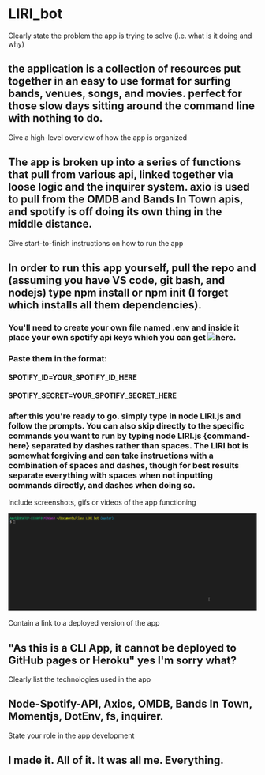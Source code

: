 # LIRI_bot

Clearly state the problem the app is trying to solve (i.e. what is it doing and why)

## the application is a collection of resources put together in an easy to use format for surfing bands, venues, songs, and movies. perfect for those slow days sitting around the command line with nothing to do.

Give a high-level overview of how the app is organized

## The app is broken up into a series of functions that pull from various api, linked together via loose logic and the inquirer system. axio is used to pull from the OMDB and Bands In Town apis, and spotify is off doing its own thing in the middle distance.

Give start-to-finish instructions on how to run the app

## In order to run this app yourself, pull the repo and (assuming you have VS code, git bash, and nodejs) type npm install or npm init (I forget which installs all them dependencies).

### You'll need to create your own file named .env and inside it place your own spotify api keys which you can get ![here](https://developer.spotify.com/dashboard/login).
### Paste them in the format:
#### SPOTIFY_ID=YOUR_SPOTIFY_ID_HERE
#### SPOTIFY_SECRET=YOUR_SPOTIFY_SECRET_HERE

### after this you're ready to go. simply type in node LIRI.js and follow the prompts. You can also skip directly to the specific commands you want to run by typing node LIRI.js {command-here} separated by dashes rather than spaces. The LIRI bot is somewhat forgiving and can take instructions with a combination of spaces and dashes, though for best results separate everything with spaces when not inputting commands directly, and dashes when doing so.

Include screenshots, gifs or videos of the app functioning

![yeah ok](images/readmegif.gif)

Contain a link to a deployed version of the app

## "As this is a CLI App, it cannot be deployed to GitHub pages or Heroku" yes I'm sorry what?

Clearly list the technologies used in the app

## Node-Spotify-API, Axios, OMDB, Bands In Town, Momentjs, DotEnv, fs, inquirer.

State your role in the app development

## I made it. All of it. It was all me. Everything.
